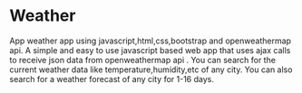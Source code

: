 # Weather 
App weather app using javascript,html,css,bootstrap and openweathermap api. 
A simple and easy to use javascript based web app that uses ajax calls to receive json data from openweathermap api
. You can search for the current weather data like temperature,humidity,etc of any city. 
You can also search for a weather forecast of any city for 1-16 days.
